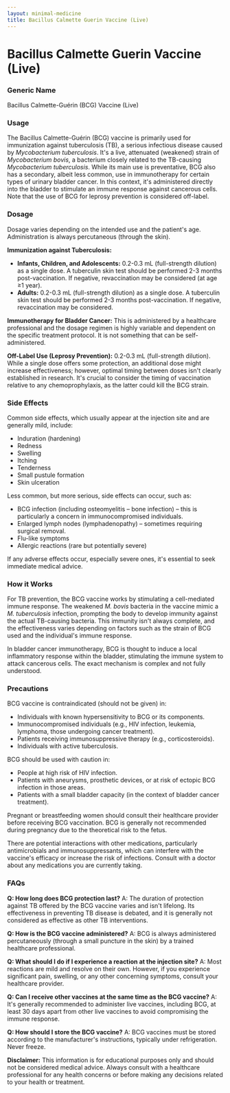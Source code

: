 ```yaml
---
layout: minimal-medicine
title: Bacillus Calmette Guerin Vaccine (Live)
---
```


# Bacillus Calmette Guerin Vaccine (Live)
### Generic Name
Bacillus Calmette-Guérin (BCG) Vaccine (Live)

### Usage
The Bacillus Calmette-Guérin (BCG) vaccine is primarily used for immunization against tuberculosis (TB), a serious infectious disease caused by *Mycobacterium tuberculosis*.  It's a live, attenuated (weakened) strain of *Mycobacterium bovis*, a bacterium closely related to the TB-causing *Mycobacterium tuberculosis*.  While its main use is preventative, BCG also has a secondary, albeit less common, use in immunotherapy for certain types of urinary bladder cancer. In this context, it's administered directly into the bladder to stimulate an immune response against cancerous cells.  Note that the use of BCG for leprosy prevention is considered off-label.


### Dosage
Dosage varies depending on the intended use and the patient's age.  Administration is always percutaneous (through the skin).

**Immunization against Tuberculosis:**

* **Infants, Children, and Adolescents:** 0.2-0.3 mL (full-strength dilution) as a single dose. A tuberculin skin test should be performed 2-3 months post-vaccination.  If negative, revaccination may be considered (at age ≥1 year).
* **Adults:** 0.2-0.3 mL (full-strength dilution) as a single dose.  A tuberculin skin test should be performed 2-3 months post-vaccination.  If negative, revaccination may be considered.

**Immunotherapy for Bladder Cancer:** This is administered by a healthcare professional and the dosage regimen is highly variable and dependent on the specific treatment protocol. It is not something that can be self-administered.

**Off-Label Use (Leprosy Prevention):** 0.2-0.3 mL (full-strength dilution).  While a single dose offers some protection, an additional dose might increase effectiveness; however, optimal timing between doses isn't clearly established in research.  It's crucial to consider the timing of vaccination relative to any chemoprophylaxis, as the latter could kill the BCG strain.


### Side Effects
Common side effects, which usually appear at the injection site and are generally mild, include:

* Induration (hardening)
* Redness
* Swelling
* Itching
* Tenderness
* Small pustule formation
* Skin ulceration

Less common, but more serious, side effects can occur, such as:

* BCG infection (including osteomyelitis – bone infection) – this is particularly a concern in immunocompromised individuals.
* Enlarged lymph nodes (lymphadenopathy) – sometimes requiring surgical removal.
* Flu-like symptoms
* Allergic reactions (rare but potentially severe)

If any adverse effects occur, especially severe ones, it's essential to seek immediate medical advice.


### How it Works
For TB prevention, the BCG vaccine works by stimulating a cell-mediated immune response. The weakened *M. bovis* bacteria in the vaccine mimic a *M. tuberculosis* infection, prompting the body to develop immunity against the actual TB-causing bacteria. This immunity isn't always complete, and the effectiveness varies depending on factors such as the strain of BCG used and the individual's immune response.

In bladder cancer immunotherapy, BCG is thought to induce a local inflammatory response within the bladder, stimulating the immune system to attack cancerous cells.  The exact mechanism is complex and not fully understood.


### Precautions
BCG vaccine is contraindicated (should not be given) in:

* Individuals with known hypersensitivity to BCG or its components.
* Immunocompromised individuals (e.g., HIV infection, leukemia, lymphoma, those undergoing cancer treatment).
* Patients receiving immunosuppressive therapy (e.g., corticosteroids).
* Individuals with active tuberculosis.

BCG should be used with caution in:

* People at high risk of HIV infection.
* Patients with aneurysms, prosthetic devices, or at risk of ectopic BCG infection in those areas.
* Patients with a small bladder capacity (in the context of bladder cancer treatment).

Pregnant or breastfeeding women should consult their healthcare provider before receiving BCG vaccination.  BCG is generally not recommended during pregnancy due to the theoretical risk to the fetus.

There are potential interactions with other medications, particularly antimicrobials and immunosuppressants, which can interfere with the vaccine's efficacy or increase the risk of infections.  Consult with a doctor about any medications you are currently taking.


### FAQs
**Q: How long does BCG protection last?**  A: The duration of protection against TB offered by the BCG vaccine varies and isn't lifelong.  Its effectiveness in preventing TB disease is debated, and it is generally not considered as effective as other TB interventions.

**Q: How is the BCG vaccine administered?** A: BCG is always administered percutaneously (through a small puncture in the skin) by a trained healthcare professional.


**Q: What should I do if I experience a reaction at the injection site?**  A: Most reactions are mild and resolve on their own. However, if you experience significant pain, swelling, or any other concerning symptoms, consult your healthcare provider.


**Q: Can I receive other vaccines at the same time as the BCG vaccine?** A:  It's generally recommended to administer live vaccines, including BCG, at least 30 days apart from other live vaccines to avoid compromising the immune response.


**Q: How should I store the BCG vaccine?** A:  BCG vaccines must be stored according to the manufacturer's instructions, typically under refrigeration.  Never freeze.


**Disclaimer:** This information is for educational purposes only and should not be considered medical advice. Always consult with a healthcare professional for any health concerns or before making any decisions related to your health or treatment.
